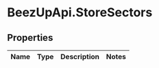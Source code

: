 # BeezUpApi.StoreSectors

## Properties
Name | Type | Description | Notes
------------ | ------------- | ------------- | -------------


